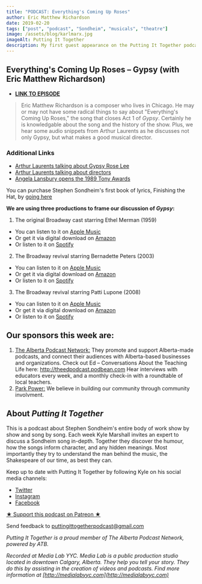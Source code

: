 ```yaml
---
title: "PODCAST: Everything's Coming Up Roses"
author: Eric Matthew Richardson
date: 2019-02-20
tags: ["post", "podcast", "Sondheim", "musicals", "theatre"]
image: /assets/blog/karlmarx.jpg
imageAlt: Putting It Together
description: My first guest appearance on the Putting It Together podcast, dissecting the work of Stephen Sondheim show by show and song by song. Kyle invited me on to discuss the song "Everything's Coming Up Roses" from Gypsy.
---
```


## Everything's Coming Up Roses – Gypsy (with Eric Matthew Richardson)

- **[LINK TO EPISODE](https://puttingittogether.transistor.fm/s2/9)**

>Eric Matthew Richardson is a composer who lives in Chicago. He may or may not have some radical things to say about "Everything's Coming Up Roses," the song that closes Act 1 of *Gypsy*. Certainly he is knowledgable about the song and the history of the show. Plus, we hear some audio snippets from Arthur Laurents as he discusses not only Gypsy, but what makes a good musical director.

### Additional Links

* [Arthur Laurents talking about Gypsy Rose Lee](https://www.youtube.com/watch?v=7_mHl3azhVM)
* [Arthur Laurents talking about directors](https://www.youtube.com/watch?v=LJpKQ4yRly0)
* [Angela Lansbury opens the 1989 Tony Awards](https://www.youtube.com/watch?v=F1znyr0QQGE)

You can purchase Stephen Sondheim's first book of lyrics, Finishing the Hat, by [going here](https://amzn.to/2LB9ZJo)

**We are using three productions to frame our discussion of *Gypsy*:**
1. The original Broadway cast starring Ethel Merman (1959)
* You can listen to it on [Apple Music](https://apple.co/2QcbkqZ)
* Or get it via digital download on [Amazon](https://amzn.to/2SwBlmL)
* Or listen to it on [Spotify](https://open.spotify.com/album/24hgppcPnYdswB9l2sqzih?si=UB4ty6JNR6OfqMesqvNcwQ)

2. The Broadway revival starring Bernadette Peters (2003)
* You can listen to it on [Apple Music](https://apple.co/2SwRs3A)
* Or get it via digital download on [Amazon](https://amzn.to/2AplLT5)
* Or listen to it on [Spotify](https://open.spotify.com/album/6Zy5TONz6w6hQBhpOv5YDZ?si=5huMj99iTPWhB7IzUIvTnA)

3. The Broadway revival starring Patti Lupone (2008)
* You can listen to it on [Apple Music](https://apple.co/2RvnmAg)
* Or get it via digital download on [Amazon](https://amzn.to/2BT1yVr)
* Or listen to it on [Spotify](https://open.spotify.com/album/4dJ5ZnyEQ996ZqWRPyagwZ?si=og6D3BEMQT-Zpeo_mI8klA)

## Our sponsors this week are:
1.  [The Alberta Podcast Network:](https://www.albertapodcastnetwork.com) They promote and support Alberta-made podcasts, and connect their audiences with Alberta-based businesses and organizations. Check out Ed – Conversations About the Teaching Life here: http://theedpodcast.podbean.com Hear interviews with educators every week, and a monthly check-in with a roundtable of local teachers.
2. [Park Power:](https://parkpower.ca) We believe in building our community through community involvment.

## About *Putting It Together*

This is a podcast about Stephen Sondheim's entire body of work show by show and song by song. Each week Kyle Marshall invites an expert to discuss a Sondheim song in-depth. Together they discover the humour, how the songs inform character, and any hidden meanings. Most importantly they try to understand the man behind the music, the Shakespeare of our time, as best they can.

Keep up to date with Putting It Together by following Kyle on his social media channels:

* [Twitter](https://twitter.com/thekylemarshall)
* [Instagram](https://www.instagram.com/thekylemarshall/)
* [Facebook](https://www.facebook.com/thekylemarshall/)

[★ Support this podcast on Patreon ★](https://www.patreon.com/puttingittogetherpodcast)

Send feedback to puttingittogetherpodcast@gmail.com

*Putting It Together is a proud member of The Alberta Podcast Network, powered by ATB.*

*Recorded at Media Lab YYC. Media Lab is a public production studio located in downtown Calgary, Alberta. They help you tell your story. They do this by assisting in the creation of videos and podcasts. Find more information at [http://medialabyyc.com](http://medialabyyc.com)*

